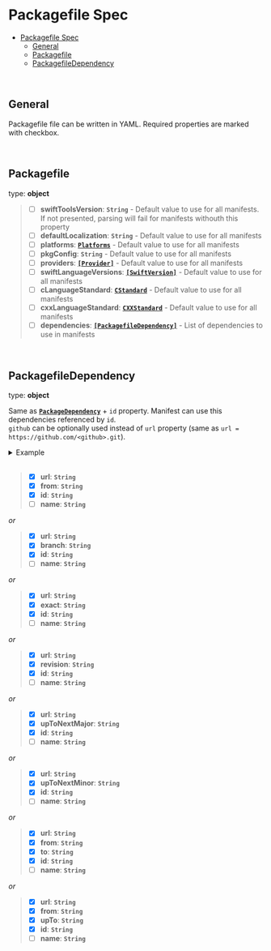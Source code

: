 # Packagefile Spec

- [Packagefile Spec](#packagefile-spec)
  - [General](#general)
  - [Packagefile](#packagefile)
  - [PackagefileDependency](#packagefiledependency)

<br/>

## General

Packagefile file can be written in YAML. Required properties are marked with checkbox.

<br/>

## Packagefile

type: **object**

> - [ ] **swiftToolsVersion**: **`String`** - Default value to use for all manifests. If not presented, parsing will fail for manifests withouth this property
> - [ ] **defaultLocalization**: **`String`** - Default value to use for all manifests
> - [ ] **platforms**: [**`Platforms`**](ManifestSpec.md#Platforms) - Default value to use for all manifests
> - [ ] **pkgConfig**: **`String`** - Default value to use for all manifests
> - [ ] **providers**: [**`[Provider]`**](ManifestSpec.md#Provider) - Default value to use for all manifests
> - [ ] **swiftLanguageVersions**: [**`[SwiftVersion]`**](ManifestSpec.md#swiftversion) - Default value to use for all manifests
> - [ ] **cLanguageStandard**: [**`CStandard`**](ManifestSpec.md#cstandard) - Default value to use for all manifests
> - [ ] **cxxLanguageStandard**: [**`CXXStandard`**](ManifestSpec.md#cxxstandard) - Default value to use for all manifests
> - [ ] **dependencies**: [**`[PackagefileDependency]`**](#PackagefileDependency) - List of dependencies to use in manifests

<br/>

## PackagefileDependency

type: **object**

Same as [**`PackageDependency`**](ManifestSpec.md#PackageDependency) + `id` property. Manifest can use this dependencies referenced by `id`.  
`github` can be optionally used instead of `url` property (same as `url = https://github.com/<github>.git`).

<details>
<summary>Example</summary>

<br />

`Packagefile`:
```yml
dependencies:
  - github: Alamofire/Alamofire
    upToNextMajor: '5.2.0'
    id: Alamofire

  - github: kishikawakatsumi/KeychainAccess
    from: '4.2.2'
    id: KeychainAccess

  - url: https://github.com/amplitude/Amplitude-iOS.git
    from: '5.1.0'
    name: Amplitude
    id: Amplitude

  - url: https://github.com/yandexmobile/metrica-sdk-ios.git
    from: '3.14.1'
    name: YandexMobileMetrica
    id: AppMetrica
```

Later in `package.yml`:
```yml
dependencies:
  - Alamofire
  - KeychainAccess
  - Amplitude
  - AppMetrica
```

</details>

</br>

> - [x] **url**: **`String`**
> - [x] **from**: **`String`**
> - [x] **id**: **`String`**
> - [ ] **name**: **`String`**

*or*

> - [x] **url**: **`String`**
> - [x] **branch**: **`String`**
> - [x] **id**: **`String`**
> - [ ] **name**: **`String`**

*or*

> - [x] **url**: **`String`**
> - [x] **exact**: **`String`**
> - [x] **id**: **`String`**
> - [ ] **name**: **`String`**

*or*

> - [x] **url**: **`String`**
> - [x] **revision**: **`String`**
> - [x] **id**: **`String`**
> - [ ] **name**: **`String`**

*or*

> - [x] **url**: **`String`**
> - [x] **upToNextMajor**: **`String`**
> - [x] **id**: **`String`**
> - [ ] **name**: **`String`**

*or*

> - [x] **url**: **`String`**
> - [x] **upToNextMinor**: **`String`**
> - [x] **id**: **`String`**
> - [ ] **name**: **`String`**

*or*

> - [x] **url**: **`String`**
> - [x] **from**: **`String`**
> - [x] **to**: **`String`**
> - [x] **id**: **`String`**
> - [ ] **name**: **`String`**

*or*

> - [x] **url**: **`String`**
> - [x] **from**: **`String`**
> - [x] **upTo**: **`String`**
> - [x] **id**: **`String`**
> - [ ] **name**: **`String`**
